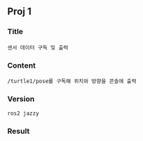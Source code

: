 ## Proj 1

### Title

    센서 데이터 구독 및 출력

### Content

    /turtle1/pose를 구독해 위치와 방향을 콘솔에 출력

### Version

    ros2 jazzy

### Result
